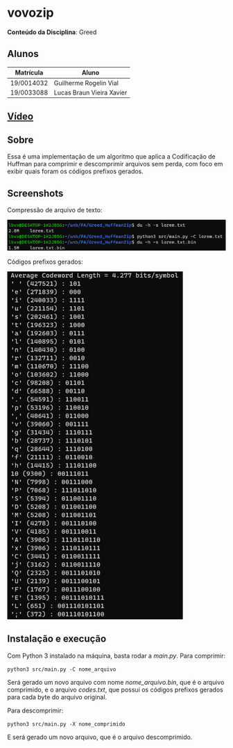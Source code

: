 # vovozip

**Conteúdo da Disciplina**: Greed<br>

## Alunos
| Matrícula | Aluno |
| -- | -- |
| 19/0014032  | Guilherme Rogelin Vial |
| 19/0033088  | Lucas Braun Vieira Xavier |

## [Vídeo]()

## Sobre

Essa é uma implementação de um algoritmo que aplica a Codificação de Huffman para comprimir e descomprimir arquivos sem perda, com foco em exibir quais foram os códigos prefixos gerados.

## Screenshots

Compressão de arquivo de texto:

![print1](img/screenshot1.png)

Códigos prefixos gerados:

![print2](img/screenshot2.png)

## Instalação e execução

Com Python 3 instalado na máquina, basta rodar a *main.py*. Para comprimir:
```
python3 src/main.py -C nome_arquivo
```
Será gerado um novo arquivo com nome *nome_arquivo.bin*, que é o arquivo comprimido, e o arquivo *codes.txt*, que possui os códigos prefixos gerados para cada byte do arquivo original.

Para descomprimir:
```
python3 src/main.py -X nome_comprimido
```
E será gerado um novo arquivo, que é o arquivo descomprimido.
